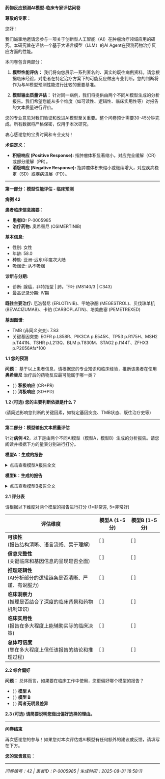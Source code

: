 **药物反应预测AI模型-临床专家评估问卷**

**尊敬的专家：**

您好！

我们诚挚地邀请您参与一项关于创新型人工智能（AI）在肿瘤治疗领域应用的研究。本研究旨在评估一个基于大语言模型（LLM）的AI Agent在预测药物治疗反应方面的性能。

本问卷包含两部分：

1. **模型性能评估：** 我们将向您展示一系列匿名的、真实的既往病例资料。请您根据临床经验，对患者在特定治疗方案下的可能反应做出专业判断。您的判断将作为与AI模型预测性能进行比较的重要基准。

2. **模型输出质量评估：** 针对同一病例，我们将提供由两个不同AI模型生成的分析报告。我们希望您能从多个维度（如可读性、逻辑性、临床实用性等）对报告的文本质量进行评价。

您的专业意见对我们验证和改进AI模型至关重要。整个问卷预计需要30-45分钟完成。所有数据将严格保密，仅用于本次研究。

衷心感谢您的宝贵时间和专业支持！

**术语定义：**

- **积极响应 (Positive Response):** 指肿瘤体积显著缩小，对应完全缓解（CR）或部分缓解（PR）。
- **消极响应 (Negative Response):** 指肿瘤体积未缩小或继续增大，对应疾病稳定（SD）或疾病进展（PD）。

---

**第一部分：模型性能评估 - 临床预测**

**病例 42**

**患者临床信息摘要：**

- **患者ID:** P-0005985
- **治疗药物:** 奥希替尼 (OSIMERTINIB)

**基本信息:**
- 性别: 女性
- 年龄: 58.0
- 种族: 亚洲-远东/印度次大陆
- 吸烟史: 从不吸烟

**诊断与分期:**
- 诊断: 腺癌，非特指型 | 肺，下叶 (M8140/3 | C343)
- 最高记录分期: IV期

**既往主要治疗:**
厄洛替尼 (ERLOTINIB)、甲地孕酮 (MEGESTROL)、贝伐珠单抗 (BEVACIZUMAB)、卡铂 (CARBOPLATIN)、培美曲塞 (PEMETREXED)

**基因图谱:**
- TMB (非同义突变): 7.83
- 关键基因突变: EGFR p.L858R、PIK3CA p.E545K、TP53 p.R175H、MSH2 p.T441N、TSHR p.L213Q、BLM p.T830M、STAG2 p.I144T、ZFHX3 p.P2056Afs*100

**1.1 您的预测**

**问题：** 基于以上患者信息，请根据您的专业知识和临床经验，推断该患者在使用 **奥希替尼** 治疗后的药物反应最可能属于哪一类？

- ( ) **积极响应** (CR+PR)
- ( ) **消极响应** (SD+PD)

**1.2 (可选) 您的主要判断依据是什么？**

(请简述影响您判断的关键因素，如特定基因突变、TMB状态、既往治疗史等)

---

**第二部分：模型输出文本质量评估**

针对**病例 42**，以下是由两个不同AI模型（模型A，模型B）生成的分析报告。请您阅读并根据下方的量表分别进行打分。

**模型A：生成的报告**

<details>
<summary>点击查看模型A报告全文</summary>

**精准肿瘤学报告**  

---  

**1. 患者与治疗信息**  
- **患者ID:** P-0005985  
- **治疗药物:** 奥希替尼 (OSIMERTINIB)  

---  

**2. 药物信息**  
**奥希替尼 (OSIMERTINIB)**  
- **描述:** 阿斯利康制药研发的口服第三代EGFR酪氨酸激酶抑制剂（TKI）。  
- **作用机制:** 靶向一线EGFR-TKI治疗后NSCLC中常见的EGFR突变形式（T790M、L858R、外显子19缺失）。  

---  

**3. 临床与诊断信息**  
- **性别:** 女性  
- **年龄:** 58.0岁  
- **种族:** 亚洲-远东/印度次大陆  
- **族裔:** 非西班牙裔；非拉丁裔  
- **吸烟史:** 从不吸烟  
- **分期（最高记录）:** IV期  
- **既往治疗:** 厄洛替尼 (ERLOTINIB)、甲地孕酮 (MEGESTROL)、贝伐珠单抗 (BEVACIZUMAB)、卡铂 (CARBOPLATIN)、培美曲塞 (PEMETREXED)  
- **诊断:** 非特指型腺癌 | 肺下叶 (M8140/3 | C343)  
- **AJCC分期:** IV期  
- **临床/病理学分组:** 4组  
- **总结:** 远处转移  

---  

**4. 样本与基因图谱**  
**样本 P-0005985-T01-IM5（治疗前534天）**  
- **癌症类型:** 非小细胞肺癌（肺腺癌）  
- **原发部位:** 肺  
- **转移部位:** 肾上腺  
- **样本类型:** 转移灶  
- **MSI状态:** 不确定（评分: 3.65）  
- **TMB（非同义突变）:** 7.83  

**突变:**  
- EGFR p.L858R  
- PIK3CA p.E545K  
- TP53 p.R175H  
- MSH2 p.T441N  
- TSHR p.L213Q  
- BLM p.T830M  
- STAG2 p.I144T  
- ZFHX3 p.P2056Afs*100  

**结构变异:**  
- PIK3CA 缺失（外显子中部）  

---  

**5. AI生成分析**  
**预测治疗反应评分:** 0.120 / 1.0  
（分数越接近1，表示积极响应的可能性越高。）  

**推理依据**  
1. **关键遗传因素:**  
   - **EGFR p.L858R:** 奥希替尼靶向的主要驱动突变，强烈支持药物有效性。  
   - **PIK3CA 缺失:** 间接影响肿瘤生长通路，但作用弱于EGFR突变。  
   - **TP53 p.R175H:** 可能介导耐药性，但与EGFR突变的联合效应已纳入评估。  

2. **核心临床决定因素:**  
   - **从不吸烟状态:** 多见于EGFR突变型NSCLC，通常对EGFR-TKI反应更佳。  
   - **肺腺癌亚型:** 对EGFR靶向治疗的敏感性有充分文献支持。  
   - **IV期疾病:** 尽管分期较晚，早期使用奥希替尼仍可能改善预后。  

**注:** 该分数反映了AI模型基于现有遗传和临床数据的评估。建议进行临床验证。  

---  
*治疗决策请咨询专业医疗人员。*

</details>

**模型B：生成的报告**

<details>
<summary>点击查看模型B报告全文</summary>

**精准肿瘤学报告**  

**1. 患者与治疗信息**  

- **患者ID:** P-0005985  
- **治疗药物:** 奥希替尼 (OSIMERTINIB)  

**2. 药物信息**  

**奥希替尼 (OSIMERTINIB)**  

- **描述:** 奥希替尼是由阿斯利康制药研发的口服第三代表皮生长因子受体（EGFR）酪氨酸激酶抑制剂（TKI）药物。  
- **作用机制:** 奥希替尼是一种EGFR-TKI，可特异性结合非小细胞肺癌（NSCLC）肿瘤中经一线EGFR-TKI治疗后占主导地位的特定EGFR突变形式（T790M、L858R及外显子19缺失）。  

**3. 临床与诊断信息**  

- **性别:** 女性  
- **年龄:** 58.0  
- **种族:** 亚洲-远东/印度次大陆  
- **族裔:** 非西班牙裔；非拉丁裔  
- **吸烟史:** 从不吸烟  
- **分期（最高记录）:** IV期  
- **既往用药状态:** 未知  
- **既往治疗:** 厄洛替尼 (ERLOTINIB)、甲地孕酮 (MEGESTROL)、贝伐珠单抗 (BEVACIZUMAB)、卡铂 (CARBOPLATIN)、培美曲塞 (PEMETREXED)  
- **诊断:** 腺癌，非特指型 | 肺，下叶 (M8140/3 | C343)  
- **AJCC分期:** IV  
- **临床组别:** 4  
- **病理组别:** 4  
- **衍生分期:** IV期  
- **摘要:** 远处转移  

**4. 样本与基因图谱**  

- **样本ID:** P-0005985-T01-IM5（治疗前534天）  
- **癌症类型:** 非小细胞肺癌  
- **癌症详细类型:** 肺腺癌  
- **原发部位:** 肺  
- **转移部位:** 肾上腺  
- **样本类型:** 转移灶  
- **MSI状态:** 微卫星不稳定性-不确定  
- **MSI评分:** 3.65  
- **TMB (非同义突变):** 7.83  
- **基因突变:** EGFR p.L858R、PIK3CA p.E545K、TP53 p.R175H、MSH2 p.T441N、TSHR p.L213Q、BLM p.T830M、STAG2 p.I144T、ZFHX3 p.P2056Afs*100  
- **结构变异:** PIK3CA缺失（转录本内缺失：外显子中部）  

**5. AI生成分析**  

**预测治疗反应评分:** 0.516 / 1.0  
（分数越接近1，表示积极响应的可能性越高。）  

**推理依据**  

- **EGFR p.L858R突变与奥希替尼敏感性:** 患者携带EGFR p.L858R突变，该突变是奥希替尼的明确治疗靶点。此突变通过激活EGFR激酶结构域驱动肿瘤生长。奥希替尼专为抑制p.L858R等EGFR突变设计，因此评分为0.516。  

- **共存的PIK3CA变异与潜在耐药性:** PIK3CA p.E545K突变及外显子中部缺失可能导致对EGFR-TKI的耐药性，但EGFR主导的信号通路仍保留部分敏感性。  

- **临床与人口统计学因素:** 患者无吸烟史及亚裔 ethnicity 与EGFR突变型NSCLC的高发生率相关，支持奥希替尼疗效。但IV期疾病及既往治疗（包括厄洛替尼）可能提示获得性耐药。  

- **肿瘤微环境与生物标志物:** 微卫星不稳定性不确定状态、TMB 7.83及TP53 p.R175H不直接预测奥希替尼疗效，但可能影响肿瘤侵袭性。未检出T790M或其他EGFR耐药突变仍保留潜在获益。  

**注:** 该分数反映了AI模型基于现有遗传和临床数据的评估。建议进行临床验证。  

（评分构成：0.7 = 0.6（EGFR p.L858R敏感性） + 0.1（PIK3CA共存耐药性） + 0.1（临床/人口统计学匹配性））

</details>

**2.1 评分表**

请根据以下维度对两个模型的报告进行打分 (1=非常差, 5=非常好)

| **评估维度** | **模型A (1-5分)** | **模型B (1-5分)** |
|-------------|------------------|------------------|
| **可读性**<br>(报告结构清晰、语言流畅、易于理解) | [ ] | [ ] |
| **信息完整性**<br>(关键临床和基因信息的呈现是否全面) | [ ] | [ ] |
| **推理逻辑性**<br>(AI分析部分的逻辑链条是否清晰、严谨、有说服力) | [ ] | [ ] |
| **临床洞察力**<br>(推理是否结合了深度的临床背景和药物机制知识) | [ ] | [ ] |
| **临床实用性**<br>(报告在多大程度上能辅助实际的临床决策) | [ ] | [ ] |
| **总体可信度**<br>(您在多大程度上信任该报告的结论和推理过程) | [ ] | [ ] |

**2.2 综合偏好**

**问题：** 总体而言，如果要在临床工作中使用，您更偏好哪个模型的报告？

- ( ) **模型 A**
- ( ) **模型 B**
- ( ) **两者无明显差异**

**2.3 (可选) 请简要说明您做出偏好选择的理由。**

---

**问卷结束**

再次感谢您的参与！如果您对本次评估或AI模型有任何额外的建议或反馈，请填写在下方。

**您的宝贵意见：**

---

*问卷编号：42 | 患者ID：P-0005985 | 生成时间：2025-08-31 18:58:11*
